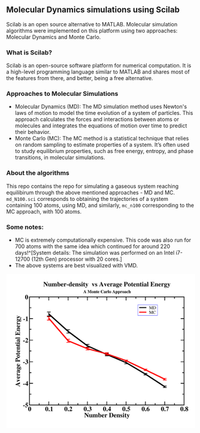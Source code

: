 ## Molecular Dynamics simulations using Scilab
Scilab is an open source alternative to MATLAB. Molecular simulation algorithms were implemented on this platform using two approaches: Molecular Dynamics and Monte Carlo. 

### What is Scilab?
Scilab is an open-source software platform for numerical computation. It is a high-level programming language similar to MATLAB and shares most of the features from there, and better, being a free alternative. 

### Approaches to Molecular Simulations
- Molecular Dynamics (MD): The MD simulation method uses Newton's laws of motion to model the time evolution of a system of particles. This approach calculates the forces and interactions between atoms or molecules and integrates the equations of motion over time to predict their behavior.
- Monte Carlo (MC): The MC method is a statistical technique that relies on random sampling to estimate properties of a system. It’s often used to study equilibrium properties, such as free energy, entropy, and phase transitions, in molecular simulations.

### About the algorithms
This repo contains the repo for simulating a gaseous system reaching equilibirum through the above mentioned approaches - MD and MC. `md_N100.sci` corresponds to obtaining the trajectories of a system containing 100 atoms, using MD, and similarly, `mc_n100` corresponding to the MC approach, with 100 atoms. 

### Some notes:
- MC is extremely computationally expensive. This code was also run for 700 atoms with the same idea which continued for around 220 days!^[System details: The simulation was performed on an Intel i7-12700 (12th Gen) processor with 20 cores.]
- The above systems are best visualized with VMD. 

![Number Density Plot](images/numberdensity.png)

